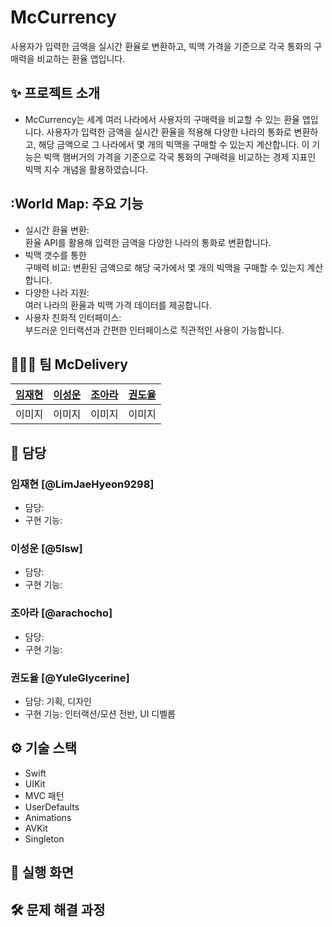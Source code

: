# McCurrency 
사용자가 입력한 금액을 실시간 환율로 변환하고, 빅맥 가격을 기준으로 각국 통화의 구매력을 비교하는 환율 앱입니다.

## :sparkles: 프로젝트 소개

- McCurrency는 세계 여러 나라에서 사용자의 구매력을 비교할 수 있는 환율 앱입니다. 사용자가 입력한 금액을 실시간 환율을 적용해 다양한 나라의 통화로 변환하고, 해당 금액으로 그 나라에서 몇 개의 빅맥을 구매할 수 있는지 계산합니다. 이 기능은 빅맥 햄버거의 가격을 기준으로 각국 통화의 구매력을 비교하는 경제 지표인 빅맥 지수 개념을 활용하였습니다.

## :World Map: 주요 기능
- 실시간 환율 변환: <br>환율 API를 활용해 입력한 금액을 다양한 나라의 통화로 변환합니다.
- 빅맥 갯수를 통한 <br>구매력 비교: 변환된 금액으로 해당 국가에서 몇 개의 빅맥을 구매할 수 있는지 계산합니다.
- 다양한 나라 지원: <br>여러 나라의 환율과 빅맥 가격 데이터를 제공합니다.
- 사용자 친화적 인터페이스: <br>부드러운 인터랙션과 간편한 인터페이스로 직관적인 사용이 가능합니다.

## :people_holding_hands: 팀 McDelivery
| [임재현](https://github.com/LimJaeHyeon9298) | [이성운](https://github.com/5lsw) | [조아라](https://github.com/arachocho) | [권도율](https://github.com/YuleGlycerine) |
|---|---|---|---|
| 이미지  | 이미지 | 이미지 | 이미지 |

## :microscope: 담당

### 임재현 [@LimJaeHyeon9298]
* 담당:
* 구현 기능:

### 이성운 [@5lsw]
* 담당:
* 구현 기능:

### 조아라 [@arachocho]
* 담당:
* 구현 기능:

### 권도율 [@YuleGlycerine]
* 담당: 기획, 디자인
* 구현 기능: 인터랙션/모션 전반, UI 디벨롭

## :gear: 기술 스택
- Swift
- UIKit
- MVC 패턴 
- UserDefaults
- Animations
- AVKit 
- Singleton 

## :pushpin: 실행 화면

## :hammer_and_wrench: 문제 해결 과정
